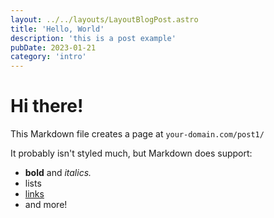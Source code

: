 ```yaml
---
layout: ../../layouts/LayoutBlogPost.astro
title: 'Hello, World'
description: 'this is a post example'
pubDate: 2023-01-21
category: 'intro'
---
```


# Hi there!

This Markdown file creates a page at `your-domain.com/post1/`

It probably isn't styled much, but Markdown does support:

- **bold** and _italics._
- lists
- [links](https://astro.build)
- and more!
